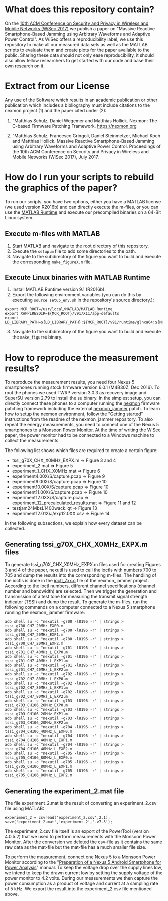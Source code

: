 # What does this repository contain?

On the [10th ACM Conference on Security and Privacy in Wireless and Mobile 
Networks (WiSec 2017)](http://wisec2017.ccs.neu.edu/) we publish a paper on 
"Massive Reactive Smartphone-Based Jamming using Arbitrary Waveforms and 
Adaptive Power Control". As WiSec offers a reproducibility label, we use this 
repository to make all our measured data sets as well as the MATLAB scripts 
to evaluate them and create plots for the paper available to the public. 
Sharing these data should not only ease reproducibility, it should also 
allow fellow researchers to get started with our code and base their own 
research on it.

# Extract from our License

Any use of the Software which results in an academic publication or
other publication which includes a bibliography must include
citations to the nexmon project (1) and the paper cited under (2):

1. "Matthias Schulz, Daniel Wegemer and Matthias Hollick. Nexmon:
    The C-based Firmware Patching Framework. https://nexmon.org

2. "Matthias Schulz, Francesco Gringoli, Daniel Steinmetzer, Michael
    Koch and Matthias Hollick. Massive Reactive Smartphone-Based
    Jamming using Arbitrary Waveforms and Adaptive Power Control.
    Proceedings of the 10th ACM Conference on Security and Privacy
    in Wireless and Mobile Networks (WiSec 2017), July 2017.

# How do I run your scripts to rebuild the graphics of the paper?

To run our scripts, you have two options, either you have a MATLAB license
(we used version R2016b) and can directly execute the m-files, or you can use
the [MATLAB Runtime](https://mathworks.com/products/compiler/mcr.html) and
execute our precompiled binaries on a 64-Bit Linux system.

## Execute m-files with MATLAB

1. Start MATLAB and navigate to the root directory of this repository.
2. Execute the `setup.m` file to add some directories to the path.
3. Navigate to the subdirectory of the figure you want to build and execute the corresponding `make_figureX.m` file.

## Execute Linux binaries with MATLAB Runtime

1. Install MATLAB Runtime version 9.1 (R2016b).
2. Export the following environment variables (you can do this by executing `source setup_env.sh` in the repository's source directory.):
```
export MCR_ROOT=/usr/local/MATLAB/MATLAB_Runtime
export XAPPLRESDIR=${MCR_ROOT}/v91/X11/app-defaults
export LD_LIBRARY_PATH=${LD_LIBRARY_PATH}:${MCR_ROOT}/v91/runtime/glnxa64:${MCR_ROOT}/v91/bin/glnxa64:${MCR_ROOT}/v91/sys/os/glnxa64:${MCR_ROOT}/v91/sys/opengl/lib/glnxa64
```
3. Navigate to the subdirectory of the figure you want to build and execute the `make_figureX` binary.

# How to reproduce the measurement results?

To reproduce the measurement results, you need four Nexus 5 smartphones 
running stock firmware version 6.0.1 (M4B30Z, Dec 2016). To root the phones
we used TWRP version 3.0.3 as recovery image and SuperSU version 2.79 to 
install the su binary. In the simplest setup, you can directly connect these
phones to a computer running the [nexmon](https://nexmon.org) firmware patching
framework including the external 
[nexmon_jammer](https://github.com/seemoo-lab/wisec2017_nexmon_jammer) patch.
To learn how to setup the nexmon environment, follow the "Getting started"
instructions from the readme of the nexmon_jammer repository. To also repeat 
the energy measurements, you need to connect one of the Nexus 5 smartphones
to a [Monsoon Power Monitor](https://www.msoon.com/LabEquipment/PowerMonitor/).
At the time of writing the WiSec paper, the power monitor had to be connected
to a Windows machine to collect the measurements.

The following list shows which files are required to create a certain figure:

* tssi_g70X_CHX_X0MHz_EXPX.m => Figure 3 and 4
* experiment_2.mat => Figure 5
* experiment_1_CHX_X0MHz.mat => Figure 6
* experiment4.00X/S/capture.pcap => Figure 9
* experiment9.00X/S/capture.pcap => Figure 10
* experiment10.00X/S/capture.pcap => Figure 10
* experiment11.00X/S/capture.pcap => Figure 10
* experiment12.0XX/S/capture.pcap => experiment_12_precalculated_results.mat => Figure 11 and 12
* testjam24MbsL1400wack.iqt => Figure 13
* experiment12.01X/J/exp12.0XX.csv => Figure 14

In the following subsections, we explain how every dataset can be collected.

## Generating tssi_g70X_CHX_X0MHz_EXPX.m files

To generate tssi_g70X_CHX_X0MHz_EXPX.m files used for creating Figures 3 and 4
of the paper, nexutil is used to call the ioctls with numbers 700 to 705 and 
dump the results into the corresponding m-files. The handling of the ioctls is 
done in the
[ioctl_7xx.c](https://github.com/seemoo-lab/wisec2017_nexmon_jammer/blob/master/src/ioctl_7xx.c#L59)
file of the nexmon_jammer project. According to the ioctl numbers, different
channel specifications (channel number and bandwidth) are selected. Then we
trigger the generation and transmission of a test tone for measuring the 
transmit signal strength indicator (TSSI) and dump the result. To generate
the m-files, run the following commands on a computer connected to a Nexus 5
smartphone running the nexmon_jammer firmware:

``` 	
adb shell su -c "nexutil -g700 -l8196 -r" | strings > tssi_g700_CH7_20MHz_EXP0.m
adb shell su -c "nexutil -g700 -l8196 -r" | strings > tssi_g700_CH7_20MHz_EXP1.m
adb shell su -c "nexutil -g700 -l8196 -r" | strings > tssi_g700_CH7_20MHz_EXP2.m
adb shell su -c "nexutil -g701 -l8196 -r" | strings > tssi_g701_CH7_40MHz_L_EXP0.m
adb shell su -c "nexutil -g701 -l8196 -r" | strings > tssi_g701_CH7_40MHz_L_EXP1.m
adb shell su -c "nexutil -g701 -l8196 -r" | strings > tssi_g701_CH7_40MHz_L_EXP2.m
adb shell su -c "nexutil -g702 -l8196 -r" | strings > tssi_g702_CH7_80MHz_L_EXP0.m
adb shell su -c "nexutil -g702 -l8196 -r" | strings > tssi_g702_CH7_80MHz_L_EXP1.m
adb shell su -c "nexutil -g702 -l8196 -r" | strings > tssi_g702_CH7_80MHz_L_EXP2.m
adb shell su -c "nexutil -g703 -l8196 -r" | strings > tssi_g703_CH106_20MHz_EXP0.m
adb shell su -c "nexutil -g703 -l8196 -r" | strings > tssi_g703_CH106_20MHz_EXP1.m
adb shell su -c "nexutil -g703 -l8196 -r" | strings > tssi_g703_CH106_20MHz_EXP2.m
adb shell su -c "nexutil -g704 -l8196 -r" | strings > tssi_g704_CH106_40MHz_L_EXP0.m
adb shell su -c "nexutil -g704 -l8196 -r" | strings > tssi_g704_CH106_40MHz_L_EXP1.m
adb shell su -c "nexutil -g704 -l8196 -r" | strings > tssi_g704_CH106_40MHz_L_EXP2.m
adb shell su -c "nexutil -g705 -l8196 -r" | strings > tssi_g705_CH106_80MHz_L_EXP0.m
adb shell su -c "nexutil -g705 -l8196 -r" | strings > tssi_g705_CH106_80MHz_L_EXP1.m
adb shell su -c "nexutil -g705 -l8196 -r" | strings > tssi_g705_CH106_80MHz_L_EXP2.m
```

## Generating the experiment_2.mat file

The file experiment_2.mat is the result of converting an experiment_2.csv file using 
MATLAB:
```
experiment_2 = csvread('experiment_2.csv',2,1);
save('experiment_2.mat','experiment_2','-v7.3');
```
The experiment_2.csv file itself is an export of the PowerTool (version 4.0.5.2)
that we used to perform measurements with the Monsoon Power Monitor. After the 
conversion we deleted the csv-file as it contains the same raw data as the mat-file 
but the mat-file has a much smaller file size.

To perform the measurement, connect one Nexus 5 to a Monsoon Power Monitor according 
to the
"[Preparation of a Nexus 5 Android Smartphone for Power Analysis](https://www.seemoo.tu-darmstadt.de/fileadmin/user_upload/Group_SEEMOO/mschulz/nexus5_power_analysis.pdf)"
manual. To keep the voltage drop over the supply lines low, we intend to keep the 
drawn current low by setting the supply voltage of the power monitor to 4.2 volts.
During our measurements we then capture the power consumption as a product of voltage
and current at a sampling rate of 5 kHz. We export the result into the experiment_2.csv
file mentioned above.


